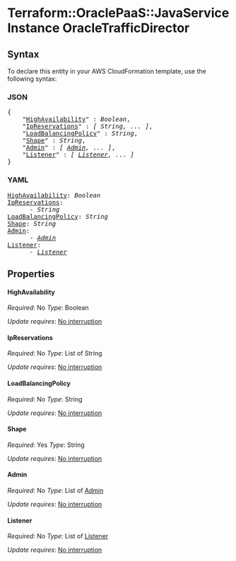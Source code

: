 # Terraform::OraclePaaS::JavaServiceInstance OracleTrafficDirector

## Syntax

To declare this entity in your AWS CloudFormation template, use the following syntax:

### JSON

<pre>
{
    "<a href="#highavailability" title="HighAvailability">HighAvailability</a>" : <i>Boolean</i>,
    "<a href="#ipreservations" title="IpReservations">IpReservations</a>" : <i>[ String, ... ]</i>,
    "<a href="#loadbalancingpolicy" title="LoadBalancingPolicy">LoadBalancingPolicy</a>" : <i>String</i>,
    "<a href="#shape" title="Shape">Shape</a>" : <i>String</i>,
    "<a href="#admin" title="Admin">Admin</a>" : <i>[ <a href="oracletrafficdirector-admin.md">Admin</a>, ... ]</i>,
    "<a href="#listener" title="Listener">Listener</a>" : <i>[ <a href="oracletrafficdirector-listener.md">Listener</a>, ... ]</i>
}
</pre>

### YAML

<pre>
<a href="#highavailability" title="HighAvailability">HighAvailability</a>: <i>Boolean</i>
<a href="#ipreservations" title="IpReservations">IpReservations</a>: <i>
      - String</i>
<a href="#loadbalancingpolicy" title="LoadBalancingPolicy">LoadBalancingPolicy</a>: <i>String</i>
<a href="#shape" title="Shape">Shape</a>: <i>String</i>
<a href="#admin" title="Admin">Admin</a>: <i>
      - <a href="oracletrafficdirector-admin.md">Admin</a></i>
<a href="#listener" title="Listener">Listener</a>: <i>
      - <a href="oracletrafficdirector-listener.md">Listener</a></i>
</pre>

## Properties

#### HighAvailability

_Required_: No
_Type_: Boolean

_Update requires_: [No interruption](https://docs.aws.amazon.com/AWSCloudFormation/latest/UserGuide/using-cfn-updating-stacks-update-behaviors.html#update-no-interrupt)

#### IpReservations

_Required_: No
_Type_: List of String

_Update requires_: [No interruption](https://docs.aws.amazon.com/AWSCloudFormation/latest/UserGuide/using-cfn-updating-stacks-update-behaviors.html#update-no-interrupt)

#### LoadBalancingPolicy

_Required_: No
_Type_: String

_Update requires_: [No interruption](https://docs.aws.amazon.com/AWSCloudFormation/latest/UserGuide/using-cfn-updating-stacks-update-behaviors.html#update-no-interrupt)

#### Shape

_Required_: Yes
_Type_: String

_Update requires_: [No interruption](https://docs.aws.amazon.com/AWSCloudFormation/latest/UserGuide/using-cfn-updating-stacks-update-behaviors.html#update-no-interrupt)

#### Admin

_Required_: No
_Type_: List of <a href="oracletrafficdirector-admin.md">Admin</a>

_Update requires_: [No interruption](https://docs.aws.amazon.com/AWSCloudFormation/latest/UserGuide/using-cfn-updating-stacks-update-behaviors.html#update-no-interrupt)

#### Listener

_Required_: No
_Type_: List of <a href="oracletrafficdirector-listener.md">Listener</a>

_Update requires_: [No interruption](https://docs.aws.amazon.com/AWSCloudFormation/latest/UserGuide/using-cfn-updating-stacks-update-behaviors.html#update-no-interrupt)

